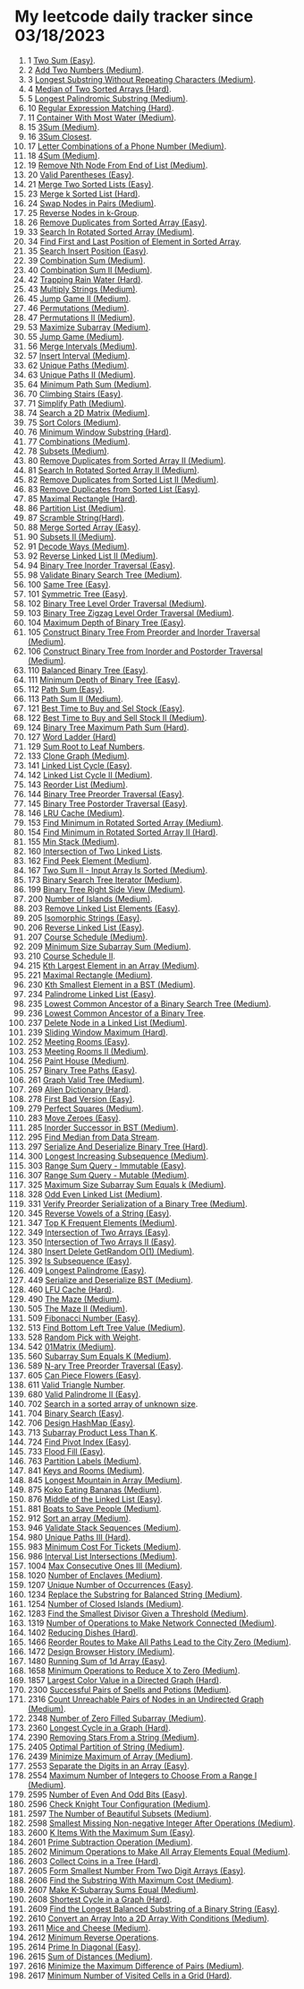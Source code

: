# My leetcode daily tracker since 03/18/2023
1. 1 [Two Sum (Easy)](https://github.com/calebhuangsea/Leetcode/tree/main/leetcode/src/E1TwoSum).
2. 2 [Add Two Numbers (Medium)](https://github.com/calebhuangsea/Leetcode/tree/main/leetcode/src/M2AddTwoNumbers).
3. 3 [Longest Substring Without Repeating Characters (Medium)](https://github.com/calebhuangsea/Leetcode/tree/main/leetcode/src/M3LongestSubstringWithoutRepeatingCharacters).
4. 4 [Median of Two Sorted Arrays (Hard)](https://github.com/calebhuangsea/Leetcode/tree/main/leetcode/src/H4MedianOfTwoSortedArrays).
5. 5 [Longest Palindromic Substring (Medium)](https://github.com/calebhuangsea/Leetcode/tree/main/leetcode/src/M5LongestPalindromicSubstring).
6. 10 [Regular Expression Matching (Hard)](https://github.com/calebhuangsea/Leetcode/tree/main/leetcode/src/H10RegularExpressionMatching).
7. 11 [Container With Most Water (Medium)](https://github.com/calebhuangsea/Leetcode/tree/main/leetcode/src/M11ContainerWithMostWater).
8. 15 [3Sum (Medium)](https://github.com/calebhuangsea/Leetcode/tree/main/leetcode/src/M15_3Sum).
9. 16 [3Sum Closest](https://github.com/calebhuangsea/Leetcode/tree/main/leetcode/src/M16_3SumClosest).
10. 17 [Letter Combinations of a Phone Number (Medium)](https://github.com/calebhuangsea/Leetcode/tree/main/leetcode/src/M17LetterCombinationsofaPhoneNumber).
11. 18 [4Sum (Medium)](https://github.com/calebhuangsea/Leetcode/tree/main/leetcode/src/M18_4Sum).
12. 19 [Remove Nth Node From End of List (Medium)](https://github.com/calebhuangsea/Leetcode/tree/main/leetcode/src/M19RemoveNthNodeFromEndofList).
13. 20 [Valid Parentheses (Easy)](https://github.com/calebhuangsea/Leetcode/tree/main/leetcode/src/E20ValidParentheses).
14. 21 [Merge Two Sorted Lists (Easy)](https://github.com/calebhuangsea/Leetcode/tree/main/leetcode/src/E21MergeTwoSortedLists).
15. 23 [Merge k Sorted List (Hard)](https://github.com/calebhuangsea/Leetcode/tree/main/leetcode/src/H23MergeKSortedLists).
16. 24 [Swap Nodes in Pairs (Medium)](https://github.com/calebhuangsea/Leetcode/tree/main/leetcode/src/M24SwapNodesInPairs).
17. 25 [Reverse Nodes in k-Group](https://github.com/calebhuangsea/Leetcode/tree/main/leetcode/src/H25ReverseNodesInK_Groups).
18. 26 [Remove Duplicates from Sorted Array (Easy)](https://github.com/calebhuangsea/Leetcode/tree/main/leetcode/src/E26RemoveDuplicatesFromSortedArray).
19. 33 [Search In Rotated Sorted Array (Medium)](https://github.com/calebhuangsea/Leetcode/tree/main/leetcode/src/M33SearchInRotatedSortedArray).
20. 34 [Find First and Last Position of Element in Sorted Array](https://github.com/calebhuangsea/Leetcode/tree/main/leetcode/src/M34FindFirstAndLastPostionOfElementInSortedArray).
21. 35 [Search Insert Position (Easy)](https://github.com/calebhuangsea/Leetcode/tree/main/leetcode/src/E35SearchInsertPosition).
22. 39 [Combination Sum (Medium)](https://github.com/calebhuangsea/Leetcode/tree/main/leetcode/src/M39CombinationSum).
23. 40 [Combination Sum II (Medium)](https://github.com/calebhuangsea/Leetcode/tree/main/leetcode/src/M40CombinationSumII).
24. 42 [Trapping Rain Water (Hard)](https://github.com/calebhuangsea/Leetcode/tree/main/leetcode/src/H42TrappingRainWater).
25. 43 [Multiply Strings (Medium)](https://github.com/calebhuangsea/Leetcode/tree/main/leetcode/src/M43MultiplyStrings).
26. 45 [Jump Game II (Medium)](https://github.com/calebhuangsea/Leetcode/tree/main/leetcode/src/M45JumpGameII).
27. 46 [Permutations (Medium)](https://github.com/calebhuangsea/Leetcode/tree/main/leetcode/src/M46Permutations).
28. 47 [Permutations II (Medium)](https://github.com/calebhuangsea/Leetcode/tree/main/leetcode/src/M47PermutationsII).
29. 53 [Maximize Subarray (Medium)](https://github.com/calebhuangsea/Leetcode/tree/main/leetcode/src/M53MaximumSubarray).
30. 55 [Jump Game (Medium)](https://github.com/calebhuangsea/Leetcode/tree/main/leetcode/src/M55JumpGame).
31. 56 [Merge Intervals (Medium)](https://github.com/calebhuangsea/Leetcode/tree/main/leetcode/src/M56MergeIntervals).
32. 57 [Insert Interval (Medium)](https://github.com/calebhuangsea/Leetcode/tree/main/leetcode/src/M57InsertInterval).
33. 62 [Unique Paths (Medium)](https://github.com/calebhuangsea/Leetcode/tree/main/leetcode/src/M62UniquePaths).
34. 63 [Unique Paths II (Medium)](https://github.com/calebhuangsea/Leetcode/tree/main/leetcode/src/M63UniquePathsII).
35. 64 [Minimum Path Sum (Medium)](https://github.com/calebhuangsea/Leetcode/tree/main/leetcode/src/M64MinimumPathSum).
36. 70 [Climbing Stairs (Easy)](https://github.com/calebhuangsea/Leetcode/tree/main/leetcode/src/E70ClimbingStairs).
37. 71 [Simplify Path (Medium)](https://github.com/calebhuangsea/Leetcode/tree/main/leetcode/src/M71SimplifyPath).
38. 74 [Search a 2D Matrix (Medium)](https://github.com/calebhuangsea/Leetcode/tree/main/leetcode/src/M74SearchA2DMatrix).
39. 75 [Sort Colors (Medium)](https://github.com/calebhuangsea/Leetcode/tree/main/leetcode/src/M75SortColors).
40. 76 [Minimum Window Substring (Hard)](https://github.com/calebhuangsea/Leetcode/tree/main/leetcode/src/H76MinimumWindowSubstring).
41. 77 [Combinations (Medium)](https://github.com/calebhuangsea/Leetcode/tree/main/leetcode/src/M77Combinations).
42. 78 [Subsets (Medium)](https://github.com/calebhuangsea/Leetcode/tree/main/leetcode/src/M78Subsets).
43. 80 [Remove Duplicates from Sorted Array II (Medium)](https://github.com/calebhuangsea/Leetcode/tree/main/leetcode/src/M80RemoveDuplicatedFromSortedArrayII).
44. 81 [Search In Rotated Sorted Array II (Medium)](https://github.com/calebhuangsea/Leetcode/tree/main/leetcode/src/M81SearchInRotatedSortedArrayII).
45. 82 [Remove Duplicates from Sorted List II (Medium)](https://github.com/calebhuangsea/Leetcode/tree/main/leetcode/src/M82RemoveDuplicatesfromSortedListII).
46. 83 [Remove Duplicates from Sorted List (Easy)](https://github.com/calebhuangsea/Leetcode/tree/main/leetcode/src/E83RemoveDuplicatesFromSortedList).
47. 85 [Maximal Rectangle (Hard)](https://github.com/calebhuangsea/Leetcode/tree/main/leetcode/src/H85MaximalRectangle).
48. 86 [Partition List (Medium)](https://github.com/calebhuangsea/Leetcode/tree/main/leetcode/src/MPartitionList).
49. 87 [Scramble String(Hard)](https://github.com/calebhuangsea/Leetcode/tree/main/leetcode/src/H87ScrambleString).
50. 88 [Merge Sorted Array (Easy)](https://github.com/calebhuangsea/Leetcode/tree/main/leetcode/src/E88MergeSodtedArray).
51. 90 [Subsets II (Medium)](https://github.com/calebhuangsea/Leetcode/tree/main/leetcode/src/M90SubsetsII).
52. 91 [Decode Ways (Medium)](https://github.com/calebhuangsea/Leetcode/tree/main/leetcode/src/M91DecodeWays).
53. 92 [Reverse Linked List II (Medium)](https://github.com/calebhuangsea/Leetcode/tree/main/leetcode/src/M92ReverseLinkedListII).
54. 94 [Binary Tree Inorder Traversal (Easy)](https://github.com/calebhuangsea/Leetcode/tree/main/leetcode/src/E94BinaryTreeInorderTraversal).
55. 98 [Validate Binary Search Tree (Medium)](https://github.com/calebhuangsea/Leetcode/tree/main/leetcode/src/M98ValidateBinarySearchTree).
56. 100 [Same Tree (Easy)](https://github.com/calebhuangsea/Leetcode/tree/main/leetcode/src/E100SameTree).
57. 101 [Symmetric Tree (Easy)](https://github.com/calebhuangsea/Leetcode/tree/main/leetcode/src/E101SymmetricTree).
58. 102 [Binary Tree Level Order Traversal (Medium)](https://github.com/calebhuangsea/Leetcode/tree/main/leetcode/src/M102BinaryTreeLevelOrderTraversal).
59. 103 [Binary Tree Zigzag Level Order Traversal (Medium)](https://github.com/calebhuangsea/Leetcode/tree/main/leetcode/src/M103BinaryTreeZigzagLevelOrderTraversal).
60. 104 [Maximum Depth of Binary Tree (Easy)](https://github.com/calebhuangsea/Leetcode/tree/main/leetcode/src/E104MaximumDepthofBinaryTree).
61. 105 [Construct Binary Tree From Preorder and Inorder Traversal (Medium)](https://github.com/calebhuangsea/Leetcode/tree/main/leetcode/src/M105ConstructBinaryTreeFromPreorderAndInorderTraversal).
62. 106 [Construct Binary Tree from Inorder and Postorder Traversal (Medium)](https://github.com/calebhuangsea/Leetcode/tree/main/leetcode/src/M106ConstructBinaryTreefromInorderandPostorderTraversal).
63. 110 [Balanced Binary Tree (Easy)](https://github.com/calebhuangsea/Leetcode/tree/main/leetcode/src/E110BalancedBinaryTree).
64. 111 [Minimum Depth of Binary Tree (Easy)](https://github.com/calebhuangsea/Leetcode/tree/main/leetcode/src/E111MinimumDepthofBinaryTree).
65. 112 [Path Sum (Easy)](https://github.com/calebhuangsea/Leetcode/tree/main/leetcode/src/E112PathSum).
66. 113 [Path Sum II (Medium)](https://github.com/calebhuangsea/Leetcode/tree/main/leetcode/src/M113PathSumII).
67. 121 [Best Time to Buy and Sel Stock (Easy)](https://github.com/calebhuangsea/Leetcode/tree/main/leetcode/src/E121BestTimeToBuyAndSellStock).
68. 122 [Best Time to Buy and Sell Stock II (Medium)](https://github.com/calebhuangsea/Leetcode/tree/main/leetcode/src/M122BestTimeToBuyAndSellStockII).
69. 124 [Binary Tree Maximum Path Sum (Hard)](https://github.com/calebhuangsea/Leetcode/tree/main/leetcode/src/H124BinaryTreeMaximumPathSum).
70. 127 [Word Ladder (Hard)](https://github.com/calebhuangsea/Leetcode/tree/main/leetcode/src/H127WordLadder)
71. 129 [Sum Root to Leaf Numbers](https://github.com/calebhuangsea/Leetcode/tree/main/leetcode/src/M129SumRoottoLeafNumbers).
72. 133 [Clone Graph (Medium)](https://github.com/calebhuangsea/Leetcode/tree/main/leetcode/src/M133CloneGraph).
73. 141 [Linked List Cycle (Easy)](https://github.com/calebhuangsea/Leetcode/tree/main/leetcode/src/E141LinkedListCycle).
74. 142 [Linked List Cycle II (Medium)](https://github.com/calebhuangsea/Leetcode/tree/main/leetcode/src/M142LinkedListCycleII).
75. 143 [Reorder List (Medium)](https://github.com/calebhuangsea/Leetcode/tree/main/leetcode/src/M143ReorderList).
76. 144 [Binary Tree Preorder Traversal (Easy)](https://github.com/calebhuangsea/Leetcode/tree/main/leetcode/src/E144BinaryTreePreorderTraversal).
77. 145 [Binary Tree Postorder Traversal (Easy)](https://github.com/calebhuangsea/Leetcode/tree/main/leetcode/src/E145BinaryTreePostorderTraversal).
78. 146 [LRU Cache (Medium)](https://github.com/calebhuangsea/Leetcode/tree/main/leetcode/src/MLRUCache).
79. 153 [Find Minimum in Rotated Sorted Array (Medium)](https://github.com/calebhuangsea/Leetcode/tree/main/leetcode/src/M153FindMinimuminRotatedSortedArray).
80. 154 [Find Minimum in Rotated Sorted Array II (Hard)](https://github.com/calebhuangsea/Leetcode/tree/main/leetcode/src/H154FindMinimumInRotatedSortedArrayII).
81. 155 [Min Stack (Medium)](https://github.com/calebhuangsea/Leetcode/tree/main/leetcode/src/M155MinStack).
82. 160 [Intersection of Two Linked Lists](https://github.com/calebhuangsea/Leetcode/tree/main/leetcode/src/E160IntersectionOfTwoLinkedLists).
83. 162 [Find Peek Element (Medium)](https://github.com/calebhuangsea/Leetcode/tree/main/leetcode/src/M162FindPeekElement).
84. 167 [Two Sum II - Input Array Is Sorted (Medium)](https://github.com/calebhuangsea/Leetcode/tree/main/leetcode/src/M167TwoSumIIInputArrayIsSorted).
85. 173 [Binary Search Tree Iterator (Medium)](https://github.com/calebhuangsea/Leetcode/tree/main/leetcode/src/M173BinarySearchTreeIterator).
86. 199 [Binary Tree Right Side View (Medium)](https://github.com/calebhuangsea/Leetcode/tree/main/leetcode/src/M199BinaryTreeRightSideView).
87. 200 [Number of Islands (Medium)](https://github.com/calebhuangsea/Leetcode/tree/main/leetcode/src/M200NumberOfIslands).
88. 203 [Remove Linked List Elements (Easy)](https://github.com/calebhuangsea/Leetcode/tree/main/leetcode/src/E203RemoveLinkedListElements).
89. 205 [Isomorphic Strings (Easy)](https://github.com/calebhuangsea/Leetcode/tree/main/leetcode/src/E205IsomorphicStrings).
90. 206 [Reverse Linked List (Easy)](https://github.com/calebhuangsea/Leetcode/tree/main/leetcode/src/E206ReverseLinkedList).
91. 207 [Course Schedule (Medium)](https://github.com/calebhuangsea/Leetcode/tree/main/leetcode/src/M207CourseSchedule).
92. 209 [Minimum Size Subarray Sum (Medium)](https://github.com/calebhuangsea/Leetcode/tree/main/leetcode/src/M209MinimumSizeSubarraySum).
93. 210 [Course Schedule II](https://github.com/calebhuangsea/Leetcode/tree/main/leetcode/src/M210CourseScheduleII).
94. 215 [Kth Largest Element in an Array (Medium)](https://github.com/calebhuangsea/Leetcode/tree/main/leetcode/src/M215KthLargestElementInAnArray).
95. 221 [Maximal Rectangle (Medium)](https://github.com/calebhuangsea/Leetcode/tree/main/leetcode/src/M221MaximalRectangle).
96. 230 [Kth Smallest Element in a BST (Medium)](https://github.com/calebhuangsea/Leetcode/tree/main/leetcode/src/M230KthSmallestElementInaBST).
97. 234 [Palindrome Linked List (Easy)](https://github.com/calebhuangsea/Leetcode/tree/main/leetcode/src/E234PalindromeLinkedList).
98. 235 [Lowest Common Ancestor of a Binary Search Tree (Medium)](https://github.com/calebhuangsea/Leetcode/tree/main/leetcode/src/M235LowestCommonAncestorofaBinarySearchTree).
99. 236 [Lowest Common Ancestor of a Binary Tree](https://github.com/calebhuangsea/Leetcode/tree/main/leetcode/src/M236LowestCommonAncestorofaBinaryTree).
100. 237 [Delete Node in a Linked List (Medium)](https://github.com/calebhuangsea/Leetcode/tree/main/leetcode/src/M237DeleteNodeInaLinkedList).
101. 239 [Sliding Window Maximum (Hard)](https://github.com/calebhuangsea/Leetcode/tree/main/leetcode/src/H239SlidingWindowMaximum).
102. 252 [Meeting Rooms (Easy)](https://github.com/calebhuangsea/Leetcode/tree/main/leetcode/src/E252MeetingRooms).
103. 253 [Meeting Rooms II (Medium)](https://github.com/calebhuangsea/Leetcode/tree/main/leetcode/src/M253MeetingRoomsII).
104. 256 [Paint House (Medium)](https://github.com/calebhuangsea/Leetcode/tree/main/leetcode/src/M256PaintHouse).
105. 257 [Binary Tree Paths (Easy)](https://github.com/calebhuangsea/Leetcode/tree/main/leetcode/src/E257BinaryTreePaths).
106. 261 [Graph Valid Tree (Medium)](https://github.com/calebhuangsea/Leetcode/tree/main/leetcode/src/M261GraphValidTree).
107. 269 [Alien Dictionary (Hard)](https://github.com/calebhuangsea/Leetcode/tree/main/leetcode/src/H269AlienDictionary).
108. 278 [First Bad Version (Easy)](https://github.com/calebhuangsea/Leetcode/tree/main/leetcode/src/E278FirstBadVersion).
109. 279 [Perfect Squares (Medium)](https://github.com/calebhuangsea/Leetcode/tree/main/leetcode/src/M279PerfectSquares).
110. 283 [Move Zeroes (Easy)](https://github.com/calebhuangsea/Leetcode/tree/main/leetcode/src/E283MoveZeros).
111. 285 [Inorder Successor in BST (Medium)](https://github.com/calebhuangsea/Leetcode/tree/main/leetcode/src/M285InorderSuccessorinBST).
112. 295 [Find Median from Data Stream](https://github.com/calebhuangsea/Leetcode/tree/main/leetcode/src/H295FindMedianFromDataStream).
113. 297 [Serialize And Deserialize Binary Tree (Hard)](https://github.com/calebhuangsea/Leetcode/tree/main/leetcode/src/H297SerializeAndDeserializeBinaryTree).
114. 300 [Longest Increasing Subsequence (Medium)](https://github.com/calebhuangsea/Leetcode/tree/main/leetcode/src/M300LongestIncreasingSubsequence).
115. 303 [Range Sum Query - Immutable (Easy)](https://github.com/calebhuangsea/Leetcode/tree/main/leetcode/src/E303RangeSumQuery_Immutable).
116. 307 [Range Sum Query - Mutable (Medium)](https://github.com/calebhuangsea/Leetcode/tree/main/leetcode/src/M307RangeSumQueryMutable).
117. 325 [Maximum Size Subarray Sum Equals k (Medium)](https://github.com/calebhuangsea/Leetcode/tree/main/leetcode/src/M325MaximumSizeSubarraySumEqualsK).
118. 328 [Odd Even Linked List (Medium)](https://github.com/calebhuangsea/Leetcode/tree/main/leetcode/src/M328OddEvenLinkedList).
119. 331 [Verify Preorder Serialization of a Binary Tree (Medium)](https://github.com/calebhuangsea/Leetcode/tree/main/leetcode/src/M331VerifyPreorderSerializationofaBinaryTree).
120. 345 [Reverse Vowels of a String (Easy)](https://github.com/calebhuangsea/Leetcode/tree/main/leetcode/src/E345ReverseVowelsOfAString).
121. 347 [Top K Frequent Elements (Medium)](https://github.com/calebhuangsea/Leetcode/tree/main/leetcode/src/M347TopKFrequentElements).
122. 349 [Intersection of Two Arrays (Easy)](https://github.com/calebhuangsea/Leetcode/tree/main/leetcode/src/E349IntersectionofTwoArrays).
123. 350 [Intersection of Two Arrays II (Easy)](https://github.com/calebhuangsea/Leetcode/tree/main/leetcode/src/E350IntersectionofTwoArraysII).
124. 380 [Insert Delete GetRandom O(1) (Medium)](https://github.com/calebhuangsea/Leetcode/tree/main/leetcode/src/M380InsertDeleteGetRandomO1).
125. 392 [Is Subsequence (Easy)](https://github.com/calebhuangsea/Leetcode/tree/main/leetcode/src/E392IsSubsequence).
126. 409 [Longest Palindrome (Easy)](https://github.com/calebhuangsea/Leetcode/tree/main/leetcode/src/E409LongestPalindrome).
127. 449 [Serialize and Deserialize BST (Medium)](https://github.com/calebhuangsea/Leetcode/tree/main/leetcode/src/M449SerializeandDeserializeBST).
128. 460 [LFU Cache (Hard)](https://github.com/calebhuangsea/Leetcode/tree/main/leetcode/src/H460LFUCache).
129. 490 [The Maze (Medium)](https://github.com/calebhuangsea/Leetcode/tree/main/leetcode/src/M490TheMaze).
130. 505 [The Maze II (Medium)](https://github.com/calebhuangsea/Leetcode/tree/main/leetcode/src/M505TheMazeII).
131. 509 [Fibonacci Number (Easy)](https://github.com/calebhuangsea/Leetcode/tree/main/leetcode/src/E509FibonacciNumber).
132. 513 [Find Bottom Left Tree Value (Medium)](https://github.com/calebhuangsea/Leetcode/tree/main/leetcode/src/M513FindBottomLeftTreeValue).
133. 528 [Random Pick with Weight](https://github.com/calebhuangsea/Leetcode/tree/main/leetcode/src/M528RandomPickWithWeight).
134. 542 [01Matrix (Medium)](https://github.com/calebhuangsea/Leetcode/tree/main/leetcode/src/M542_01Matrix).
135. 560 [Subarray Sum Equals K (Medium)](https://github.com/calebhuangsea/Leetcode/tree/main/leetcode/src/M560SubarraySumEqualsK).
136. 589 [N-ary Tree Preorder Traversal (Easy)](https://github.com/calebhuangsea/Leetcode/tree/main/leetcode/src/E589NaryTreePreorderTraversal).
137. 605 [Can Piece Flowers (Easy)](https://github.com/calebhuangsea/Leetcode/tree/main/leetcode/src/E605CanPieceFlowers).
138. 611 [Valid Triangle Number](https://github.com/calebhuangsea/Leetcode/tree/main/leetcode/src/M611ValidTriangleNumber).
139. 680 [Valid Palindrome II (Easy)](https://github.com/calebhuangsea/Leetcode/tree/main/leetcode/src/E680ValidPalindromeII).
140. 702 [Search in a sorted array of unknown size](https://github.com/calebhuangsea/Leetcode/tree/main/leetcode/src/M702SearchInASortedArrayOfUnknownSize).
141. 704 [Binary Search (Easy)](https://github.com/calebhuangsea/Leetcode/tree/main/leetcode/src/E704BinarySearch).
142. 706 [Design HashMap (Easy)](https://github.com/calebhuangsea/Leetcode/tree/main/leetcode/src/E706DesignHashMap).
143. 713 [Subarray Product Less Than K](https://github.com/calebhuangsea/Leetcode/tree/main/leetcode/src/M713SubarrayProductLessThanK).
144. 724 [Find Pivot Index (Easy)](https://github.com/calebhuangsea/Leetcode/tree/main/leetcode/src/E724FindPivotIndex).
145. 733 [Flood Fill (Easy)](https://github.com/calebhuangsea/Leetcode/tree/main/leetcode/src/E733FloodFill).
146. 763 [Partition Labels (Medium)](https://github.com/calebhuangsea/Leetcode/tree/main/leetcode/src/M763PartitionLabels).
147. 841 [Keys and Rooms (Medium)](https://github.com/calebhuangsea/Leetcode/tree/main/leetcode/src/M841KeysAndRooms).
148. 845 [Longest Mountain in Array (Medium)](https://github.com/calebhuangsea/Leetcode/tree/main/leetcode/src/M845LongestMountainInArray).
149. 875 [Koko Eating Bananas (Medium)](https://github.com/calebhuangsea/Leetcode/tree/main/leetcode/src/M875KokoEatingBananas).
150. 876 [Middle of the Linked List (Easy)](https://github.com/calebhuangsea/Leetcode/tree/main/leetcode/src/E876MiddleoftheLinkedList).
151. 881 [Boats to Save People (Medium)](https://github.com/calebhuangsea/Leetcode/tree/main/leetcode/src/M881BoatsToSavePeople).
152. 912 [Sort an array (Medium)](https://github.com/calebhuangsea/Leetcode/tree/main/leetcode/src/M912SortAnArray).
153. 946 [Validate Stack Sequences (Medium)](https://github.com/calebhuangsea/Leetcode/tree/main/leetcode/src/M946ValidateStackSequences).
154. 980 [Unique Paths III (Hard)](https://github.com/calebhuangsea/Leetcode/tree/main/leetcode/src/H980UniquePathsIII).
155. 983 [Minimum Cost For Tickets (Medium)](https://github.com/calebhuangsea/Leetcode/tree/main/leetcode/src/M983MinimumCostForTickets).
156. 986 [Interval List Intersections (Medium)](https://github.com/calebhuangsea/Leetcode/tree/main/leetcode/src/M986IntervalListIntersections).
157. 1004 [Max Consecutive Ones III (Medium)](https://github.com/calebhuangsea/Leetcode/tree/main/leetcode/src/M1004MaxConsecutiveOnesIII).
158. 1020 [Number of Enclaves (Medium)](https://github.com/calebhuangsea/Leetcode/tree/main/leetcode/src/M1020NumberOfEnclaves).
159. 1207 [Unique Number of Occurrences (Easy)](https://github.com/calebhuangsea/Leetcode/tree/main/leetcode/src/E1207UniqueNumberOfOccurrences).
160. 1234 [Replace the Substring for Balanced String (Medium)](https://github.com/calebhuangsea/Leetcode/tree/main/leetcode/src/M1234ReplaceTheSubstringForBalancedString).
161. 1254 [Number of Closed Islands (Medium)](https://github.com/calebhuangsea/Leetcode/tree/main/leetcode/src/M1254NumberOfClosedIsland).
162. 1283 [Find the Smallest Divisor Given a Threshold (Medium)](https://github.com/calebhuangsea/Leetcode/tree/main/leetcode/src/M1283FindTheSmallestDivisorGivenAThreshold).
163. 1319 [Number of Operations to Make Network Connected (Medium)](https://github.csom/calebhuangsea/Leetcode/tree/main/leetcode/src/M1319NumberOfOperationsToMakeNetworkConnected).
164. 1402 [Reducing Dishes (Hard)](https://github.com/calebhuangsea/Leetcode/tree/main/leetcode/src/H1402ReducingDishes).
165. 1466 [Reorder Routes to Make All Paths Lead to the City Zero (Medium)](https://github.com/calebhuangsea/Leetcode/tree/main/leetcode/src/M1466ReorderRoutesToMakeAllPathsLeadToTheCityZero).
166. 1472 [Design Browser History (Medium)](https://github.com/calebhuangsea/Leetcode/tree/main/leetcode/src/M1472DesignBrowserHistory).
167. 1480 [Running Sum of 1d Array (Easy)](https://github.com/calebhuangsea/Leetcode/tree/main/leetcode/src/E1480RunningSumOf1dArray).
168. 1658 [Minimum Operations to Reduce X to Zero (Medium)](https://github.com/calebhuangsea/Leetcode/tree/main/leetcode/src/M1658MinimumOperationsToReduceXToZero).
169. 1857 [Largest Color Value in a Directed Graph (Hard)](https://github.com/calebhuangsea/Leetcode/tree/main/leetcode/src/H1857LargestColorValueinaDirectedGraph).
170. 2300 [Successful Pairs of Spells and Potions (Medium)](https://github.com/calebhuangsea/Leetcode/tree/main/leetcode/src/M2300SuccessfulPairsOfSpellsAndPotions).
171. 2316 [Count Unreachable Pairs of Nodes in an Undirected Graph (Medium)](https://github.com/calebhuangsea/Leetcode/tree/main/leetcode/src/M1472DesignBrowserHistory).
172. 2348 [Number of Zero Filled Subarray (Medium)](https://github.com/calebhuangsea/Leetcode/tree/main/leetcode/src/M2316CountUnreachablePairsOfNodesInAnUndirectedGraph).
173. 2360 [Longest Cycle in a Graph (Hard)](https://github.com/calebhuangsea/Leetcode/tree/main/leetcode/src/H2360LongestCycleInAGraph).
174. 2390 [Removing Stars From a String (Medium)](https://github.com/calebhuangsea/Leetcode/tree/main/leetcode/src/M2390RemovingStarsFromAString).
175. 2405 [Optimal Partition of String (Medium)](https://github.com/calebhuangsea/Leetcode/tree/main/leetcode/src/M2405OptimalPartitionOfString).
176. 2439 [Minimize Maximum of Array (Medium)](https://github.com/calebhuangsea/Leetcode/tree/main/leetcode/src/M2439MinimizeMaximumOfArray).
177. 2553 [Separate the Digits in an Array (Easy)](https://github.com/calebhuangsea/Leetcode/tree/main/leetcode/src/E2553SeparatetheDigitsinanArray).
178. 2554 [Maximum Number of Integers to Choose From a Range I (Medium)](https://github.com/calebhuangsea/Leetcode/tree/main/leetcode/src/M2554MaximumNumberOfIntegersToChooseFromARangeI).
179. 2595 [Number of Even And Odd Bits (Easy)](https://github.com/calebhuangsea/Leetcode/tree/main/leetcode/src/E2595NumberOfEvenAndOddBits).
180. 2596 [Check Knight Tour Configuration (Medium)](https://github.com/calebhuangsea/Leetcode/tree/main/leetcode/src/M2596CheckKnightTourConfiguration).
181. 2597 [The Number of Beautiful Subsets (Medium)](https://github.com/calebhuangsea/Leetcode/tree/main/leetcode/src/M2597TheNumberOfBeautifulSubsets).
182. 2598 [Smallest Missing Non-negative Integer After Operations (Medium)](https://github.com/calebhuangsea/Leetcode/tree/main/leetcode/src/M2598SmallestMissingNon_negativeIntegerAfterOperations).
183. 2600 [K Items With the Maximum Sum (Easy)](https://github.com/calebhuangsea/Leetcode/blob/main/LCContest/src/Weekly338/Q1.java).
184. 2601 [Prime Subtraction Operation (Medium)](https://github.com/calebhuangsea/Leetcode/blob/main/LCContest/src/Weekly338/Q2.java).
185. 2602 [Minimum Operations to Make All Array Elements Equal (Medium)](https://github.com/calebhuangsea/Leetcode/blob/main/LCContest/src/Weekly338/Q3.java).
186. 2603 [Collect Coins in a Tree (Hard)](https://github.com/calebhuangsea/Leetcode/blob/main/LCContest/src/Weekly338/Q4.java).
187. 2605 [Form Smallest Number From Two Digit Arrays (Easy)](https://github.com/calebhuangsea/Leetcode/blob/main/LCContest/src/Biweekly101/Q1.java).
188. 2606 [Find the Substring With Maximum Cost (Medium)](https://github.com/calebhuangsea/Leetcode/blob/main/LCContest/src/Biweekly101/Q2.java).
189. 2607 [Make K-Subarray Sums Equal (Medium)](https://github.com/calebhuangsea/Leetcode/tree/main/leetcode/src/M2607MakeK_SubarraySumsEqual).
190. 2608 [Shortest Cycle in a Graph (Hard)](https://github.com/calebhuangsea/Leetcode/blob/main/LCContest/src/Biweekly101/Q4.java).
191. 2609 [Find the Longest Balanced Substring of a Binary String (Easy)](https://github.com/calebhuangsea/Leetcode/blob/main/LCContest/src/Weekly339/Q1.java).
192. 2610 [Convert an Array Into a 2D Array With Conditions (Medium)](https://github.com/calebhuangsea/Leetcode/blob/main/LCContest/src/Weekly339/Q2.java).
193. 2611 [Mice and Cheese (Medium)](https://github.com/calebhuangsea/Leetcode/blob/main/LCContest/src/Weekly339/Q3.java).
194. 2612 [Minimum Reverse Operations](https://github.com/calebhuangsea/Leetcode/tree/main/leetcode/src/H2612MinimumReverseOperations).
195. 2614 [Prime In Diagonal (Easy)](https://github.com/calebhuangsea/Leetcode/blob/main/LCContest/src/Weekly340/Q1.java).
196. 2615 [Sum of Distances (Medium)](https://github.com/calebhuangsea/Leetcode/blob/main/LCContest/src/Weekly340/Q2.java).
197. 2616 [Minimize the Maximum Difference of Pairs (Medium)](https://github.com/calebhuangsea/Leetcode/blob/main/LCContest/src/Weekly340/Q3.java).
198. 2617 [Minimum Number of Visited Cells in a Grid (Hard)](https://github.com/calebhuangsea/Leetcode/blob/main/LCContest/src/Weekly340/Q4.java).